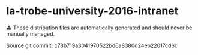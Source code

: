 # la-trobe-university-2016-intranet

:warning: These distribution files are automatically generated and should never be manually managed.

Source git commit: c78b719a3041970522bd6a8380d24eb22017cd6c
